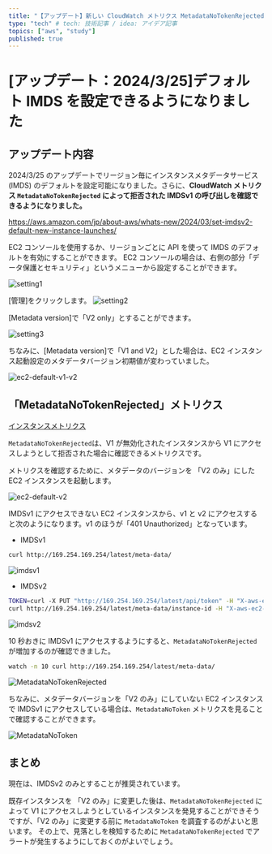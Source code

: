 ```yaml
---
title: "【アップデート】新しい CloudWatch メトリクス MetadataNoTokenRejected が利用できるようになりました" # 記事のタイトル
type: "tech" # tech: 技術記事 / idea: アイデア記事
topics: ["aws", "study"]
published: true
---
```


# [アップデート：2024/3/25]デフォルト IMDS を設定できるようになりました

## アップデート内容

2024/3/25 のアップデートでリージョン毎にインスタンスメタデータサービス (IMDS) のデフォルトを設定可能になりました。さらに、**CloudWatch メトリクス `MetadataNoTokenRejected` によって拒否された IMDSv1 の呼び出しを確認できるようになりました。**

https://aws.amazon.com/jp/about-aws/whats-new/2024/03/set-imdsv2-default-new-instance-launches/

EC2 コンソールを使用するか、リージョンごとに API を使って IMDS のデフォルトを有効にすることができます。
EC2 コンソールの場合は、右側の部分「データ保護とセキュリティ」というメニューから設定することができます。

![setting1](/images/ec2-imdsv2-only/imdsv-setting-0.png)

[管理]をクリックします。
![setting2](/images/ec2-imdsv2-only/imdsv-setting-1.png)

[Metadata version]で「V2 only」とすることができます。

![setting3](/images/ec2-imdsv2-only/imdsv-setting-2.png)

ちなみに、[Metadata version]で「V1 and V2」とした場合は、EC2 インスタンス起動設定のメタデータバージョン初期値が変わっていました。

![ec2-default-v1-v2](/images/ec2-imdsv2-only/ec2-default.png)

## 「MetadataNoTokenRejected」メトリクス

[インスタンスメトリクス](https://docs.aws.amazon.com/ja_jp/AWSEC2/latest/UserGuide/viewing_metrics_with_cloudwatch.html#ec2-cloudwatch-metrics)

`MetadataNoTokenRejected`は、V1 が無効化されたインスタンスから V1 にアクセスしようとして拒否された場合に確認できるメトリクスです。

メトリクスを確認するために、メタデータのバージョンを 「V2 のみ」にした EC2 インスタンスを起動します。

![ec2-default-v2](/images/ec2-imdsv2-only/ec2-default-v2.png)

IMDSv1 にアクセスできない EC2 インスタンスから、v1 と v2 にアクセスすると次のようになります。v1 のほうが「401 Unauthorized」となっています。

- IMDSv1

```sh
curl http://169.254.169.254/latest/meta-data/
```

![imdsv1](/images/ec2-imdsv2-only/imdsv1.png)

- IMDSv2

```sh
TOKEN=curl -X PUT "http://169.254.169.254/latest/api/token" -H "X-aws-ec2-metadata-token-ttl-seconds: 21600"`
curl http://169.254.169.254/latest/meta-data/instance-id -H "X-aws-ec2-metadata-token: $TOKEN"
```

![imdsv2](/images/ec2-imdsv2-only/imdsv2.png)

10 秒おきに IMDSv1 にアクセスするようにすると、`MetadataNoTokenRejected` が増加するのが確認できました。

```sh
watch -n 10 curl http://169.254.169.254/latest/meta-data/
```

![MetadataNoTokenRejected](/images/ec2-imdsv2-only/metric-metadata-notoken-rejected.png)

ちなみに、メタデータバージョンを「V2 のみ」にしていない EC2 インスタンスで IMDSv1 にアクセスしている場合は、`MetadataNoToken` メトリクスを見ることで確認することができます。

![MetadataNoToken](/images/ec2-imdsv2-only/metric-metadata-notoken.png)

## まとめ

現在は、IMDSv2 のみとすることが推奨されています。

既存インスタンスを 「V2 のみ」に変更した後は、`MetadataNoTokenRejected` によって V1 にアクセスしようとしているインスタンスを発見することができそうですが、「V2 のみ」に変更する前に `MetadataNoToken` を調査するのがよいと思います。
その上で、見落としを検知するために `MetadataNoTokenRejected` でアラートが発生するようにしておくのがよいでしょう。
